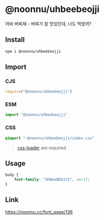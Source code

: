 # @noonnu/uhbeebeojji
어비 버찌체 - 버찌가 참 맛있던데, 너도 먹었어?

## Install
```sh
npm i @noonnu/uhbeebeojji
```
## Import
### CJS
```js
require("@noonnu/uhbeebeojji")
```
### ESM
```js
import "@noonnu/uhbeebeojji"
```
### CSS 
```css
@import "~@noonnu/uhbeebeojji/index.css"
```
> [css-loader](https://github.com/webpack-contrib/css-loader) are required.

## Usage
```css
body {
    font-family: "UhBeeBEOJJI", serif;
}
```

## Link
https://noonnu.cc/font_page/136
